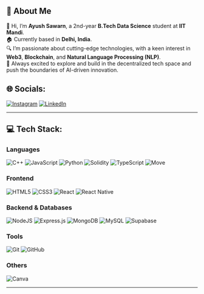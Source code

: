 ## 💫 About Me  
👋 Hi, I’m **Ayush Sawarn**, a 2nd-year **B.Tech Data Science** student at **IIT Mandi**.  
🏠 Currently based in **Delhi, India**.  
🔍 I’m passionate about cutting-edge technologies, with a keen interest in **Web3**, **Blockchain**, and **Natural Language Processing (NLP)**.  
🚀 Always excited to explore and build in the decentralized tech space and push the boundaries of AI-driven innovation.


## 🌐 Socials:
[![Instagram](https://img.shields.io/badge/Instagram-%23E4405F.svg?logo=instagram&logoColor=white)](https://www.instagram.com/sawarnayush366/profilecard/?igsh=MXQ4bDBydmN4Ync5cw%3D%3D) 
[![LinkedIn](https://img.shields.io/badge/LinkedIn-%230077B5.svg?logo=linkedin&logoColor=white)](https://www.linkedin.com/in/ayush-sawarn-694366284/) 

---

## 💻 Tech Stack:
### Languages
![C++](https://img.shields.io/badge/C++-00599C?style=for-the-badge&logo=cplusplus&logoColor=white)
![JavaScript](https://img.shields.io/badge/JavaScript-F7DF1E?style=for-the-badge&logo=javascript&logoColor=black)
![Python](https://img.shields.io/badge/Python-3776AB?style=for-the-badge&logo=python&logoColor=white)
![Solidity](https://img.shields.io/badge/Solidity-363636?style=for-the-badge&logo=solidity&logoColor=white)
![TypeScript](https://img.shields.io/badge/TypeScript-3178C6?style=for-the-badge&logo=typescript&logoColor=white)
![Move](https://img.shields.io/badge/Move-6E44FF?style=for-the-badge&logo=https://pontemnetwork.gallerycdn.vsassets.io/extensions/pontemnetwork/move-language/0.5.0/1624039308768/Microsoft.VisualStudio.Services.Icons.Default&logoColor=white)




### Frontend
![HTML5](https://img.shields.io/badge/HTML5-E34F26?style=for-the-badge&logo=html5&logoColor=white)
![CSS3](https://img.shields.io/badge/CSS3-1572B6?style=for-the-badge&logo=css3&logoColor=white)
![React](https://img.shields.io/badge/React-61DAFB?style=for-the-badge&logo=react&logoColor=black)
![React Native](https://img.shields.io/badge/React_Native-20232A?style=for-the-badge&logo=react&logoColor=61DAFB)


### Backend & Databases
![NodeJS](https://img.shields.io/badge/NodeJS-339933?style=for-the-badge&logo=node.js&logoColor=white)
![Express.js](https://img.shields.io/badge/Express.js-000000?style=for-the-badge&logo=express&logoColor=white)
![MongoDB](https://img.shields.io/badge/MongoDB-47A248?style=for-the-badge&logo=mongodb&logoColor=white)
![MySQL](https://img.shields.io/badge/MySQL-4479A1?style=for-the-badge&logo=mysql&logoColor=white)
![Supabase](https://img.shields.io/badge/Supabase-%23000000?style=for-the-badge&logo=supabase&logoColor=%2339FF14)


### Tools
![Git](https://img.shields.io/badge/Git-F05032?style=for-the-badge&logo=git&logoColor=white)
![GitHub](https://img.shields.io/badge/GitHub-181717?style=for-the-badge&logo=github&logoColor=white)


### Others
![Canva](https://img.shields.io/badge/Canva-00C4CC?style=for-the-badge&logo=canva&logoColor=white)


---
